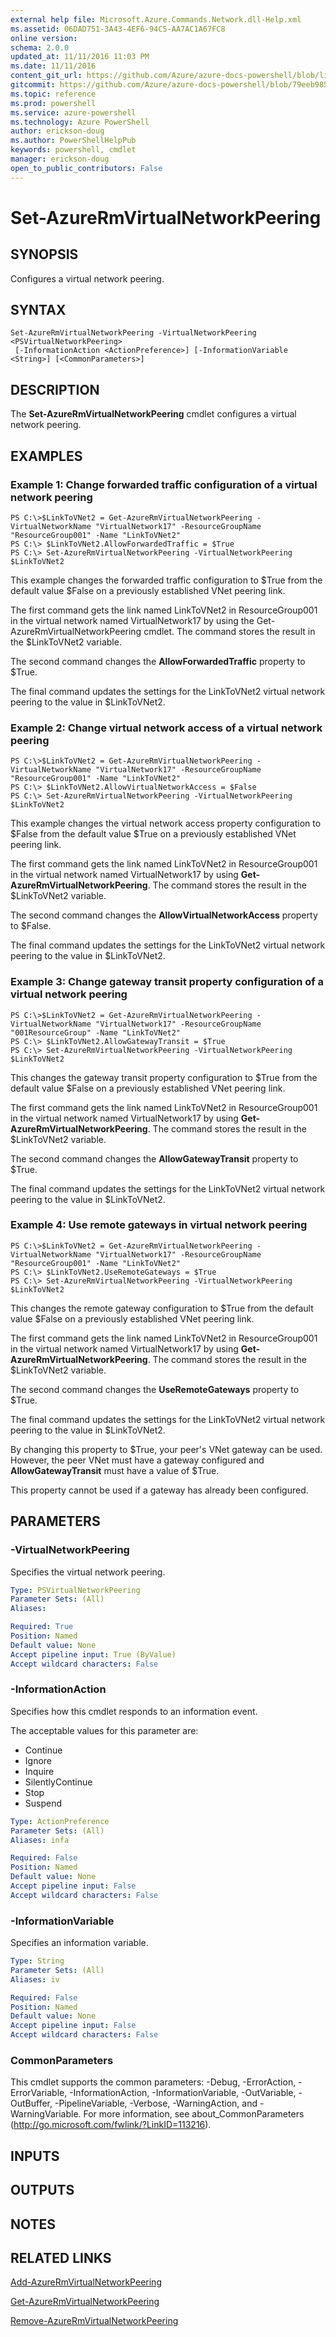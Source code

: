 ```yaml
---
external help file: Microsoft.Azure.Commands.Network.dll-Help.xml
ms.assetid: 06DAD751-3A43-4EF6-94C5-AA7AC1A67FC8
online version: 
schema: 2.0.0
updated_at: 11/11/2016 11:03 PM
ms.date: 11/11/2016
content_git_url: https://github.com/Azure/azure-docs-powershell/blob/live/azureps-cmdlets-docs/ResourceManager/AzureRM.Network/v3.1.0/Set-AzureRmVirtualNetworkPeering.md
gitcommit: https://github.com/Azure/azure-docs-powershell/blob/79eeb985ea480979357fb4695832a0c3d29a48bf/azureps-cmdlets-docs/ResourceManager/AzureRM.Network/v3.1.0/Set-AzureRmVirtualNetworkPeering.md
ms.topic: reference
ms.prod: powershell
ms.service: azure-powershell
ms.technology: Azure PowerShell
author: erickson-doug
ms.author: PowerShellHelpPub
keywords: powershell, cmdlet
manager: erickson-doug
open_to_public_contributors: False
---
```


# Set-AzureRmVirtualNetworkPeering

## SYNOPSIS
Configures a virtual network peering.

## SYNTAX

```
Set-AzureRmVirtualNetworkPeering -VirtualNetworkPeering <PSVirtualNetworkPeering>
 [-InformationAction <ActionPreference>] [-InformationVariable <String>] [<CommonParameters>]
```

## DESCRIPTION
The **Set-AzureRmVirtualNetworkPeering** cmdlet configures a virtual network peering.

## EXAMPLES

### Example 1: Change forwarded traffic configuration of a virtual network peering
```
PS C:\>$LinkToVNet2 = Get-AzureRmVirtualNetworkPeering -VirtualNetworkName "VirtualNetwork17" -ResourceGroupName "ResourceGroup001" -Name "LinkToVNet2"
PS C:\> $LinkToVNet2.AllowForwardedTraffic = $True
PS C:\> Set-AzureRmVirtualNetworkPeering -VirtualNetworkPeering $LinkToVNet2
```

This example changes the forwarded traffic configuration to $True from the default value $False on a previously established VNet peering link.

The first command gets the link named LinkToVNet2 in ResourceGroup001 in the virtual network named VirtualNetwork17 by using the Get-AzureRmVirtualNetworkPeering cmdlet.
The command stores the result in the $LinkToVNet2 variable.

The second command changes the **AllowForwardedTraffic** property to $True.

The final command updates the settings for the LinkToVNet2 virtual network peering to the value in $LinkToVNet2.

### Example 2: Change virtual network access of a virtual network peering
```
PS C:\>$LinkToVNet2 = Get-AzureRmVirtualNetworkPeering -VirtualNetworkName "VirtualNetwork17" -ResourceGroupName "ResourceGroup001" -Name "LinkToVNet2"
PS C:\> $LinkToVNet2.AllowVirtualNetworkAccess = $False
PS C:\> Set-AzureRmVirtualNetworkPeering -VirtualNetworkPeering $LinkToVNet2
```

This example changes the virtual network access property configuration to $False from the default value $True on a previously established VNet peering link.

The first command gets the link named LinkToVNet2 in ResourceGroup001 in the virtual network named VirtualNetwork17 by using **Get-AzureRmVirtualNetworkPeering**.
The command stores the result in the $LinkToVNet2 variable.

The second command changes the **AllowVirtualNetworkAccess** property to $False.

The final command updates the settings for the LinkToVNet2 virtual network peering to the value in $LinkToVNet2.

### Example 3: Change gateway transit property configuration of a virtual network peering
```
PS C:\>$LinkToVNet2 = Get-AzureRmVirtualNetworkPeering -VirtualNetworkName "VirtualNetwork17" -ResourceGroupName "001ResourceGroup" -Name "LinkToVNet2"
PS C:\> $LinkToVNet2.AllowGatewayTransit = $True
PS C:\> Set-AzureRmVirtualNetworkPeering -VirtualNetworkPeering $LinkToVNet2
```

This changes the gateway transit property configuration to $True from the default value $False on a previously established VNet peering link.

The first command gets the link named LinkToVNet2 in ResourceGroup001 in the virtual network named VirtualNetwork17 by using **Get-AzureRmVirtualNetworkPeering**.
The command stores the result in the $LinkToVNet2 variable.

The second command changes the **AllowGatewayTransit** property to $True.

The final command updates the settings for the LinkToVNet2 virtual network peering to the value in $LinkToVNet2.

### Example 4: Use remote gateways in virtual network peering
```
PS C:\>$LinkToVNet2 = Get-AzureRmVirtualNetworkPeering -VirtualNetworkName "VirtualNetwork17" -ResourceGroupName "ResourceGroup001" -Name "LinkToVNet2"
PS C:\> $LinkToVNet2.UseRemoteGateways = $True
PS C:\> Set-AzureRmVirtualNetworkPeering -VirtualNetworkPeering $LinkToVNet2
```

This changes the remote gateway configuration to $True from the default value $False on a previously established VNet peering link.

The first command gets the link named LinkToVNet2 in ResourceGroup001 in the virtual network named VirtualNetwork17 by using **Get-AzureRmVirtualNetworkPeering**.
The command stores the result in the $LinkToVNet2 variable.

The second command changes the **UseRemoteGateways** property to $True.

The final command updates the settings for the LinkToVNet2 virtual network peering to the value in $LinkToVNet2.

By changing this property to $True, your peer's VNet gateway can be used.
However, the peer VNet must have a gateway configured and **AllowGatewayTransit** must have a value of $True.

This property cannot be used if a gateway has already been configured.

## PARAMETERS

### -VirtualNetworkPeering
Specifies the virtual network peering.

```yaml
Type: PSVirtualNetworkPeering
Parameter Sets: (All)
Aliases: 

Required: True
Position: Named
Default value: None
Accept pipeline input: True (ByValue)
Accept wildcard characters: False
```

### -InformationAction
Specifies how this cmdlet responds to an information event.

The acceptable values for this parameter are:

- Continue
- Ignore
- Inquire
- SilentlyContinue
- Stop
- Suspend

```yaml
Type: ActionPreference
Parameter Sets: (All)
Aliases: infa

Required: False
Position: Named
Default value: None
Accept pipeline input: False
Accept wildcard characters: False
```

### -InformationVariable
Specifies an information variable.

```yaml
Type: String
Parameter Sets: (All)
Aliases: iv

Required: False
Position: Named
Default value: None
Accept pipeline input: False
Accept wildcard characters: False
```

### CommonParameters
This cmdlet supports the common parameters: -Debug, -ErrorAction, -ErrorVariable, -InformationAction, -InformationVariable, -OutVariable, -OutBuffer, -PipelineVariable, -Verbose, -WarningAction, and -WarningVariable. For more information, see about_CommonParameters (http://go.microsoft.com/fwlink/?LinkID=113216).

## INPUTS

## OUTPUTS

## NOTES

## RELATED LINKS

[Add-AzureRmVirtualNetworkPeering](xref:ResourceManager/AzureRM.Network/v3.1.0/Add-AzureRmVirtualNetworkPeering.md)

[Get-AzureRmVirtualNetworkPeering](xref:ResourceManager/AzureRM.Network/v3.1.0/Get-AzureRmVirtualNetworkPeering.md)

[Remove-AzureRmVirtualNetworkPeering](xref:ResourceManager/AzureRM.Network/v3.1.0/Remove-AzureRmVirtualNetworkPeering.md)


